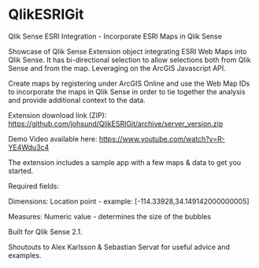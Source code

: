 # QlikESRIGit
Qlik Sense ESRI Integration - Incorporate ESRI Maps in Qlik Sense

Showcase of Qlik Sense Extension object integrating ESRI Web Maps into Qlik Sense. It has bi-directional selection to allow selections both from Qlik Sense and from the map. Leveraging on the ArcGIS Javascript API. 

Create maps by registering under ArcGIS Online and use the Web Map IDs to incorporate the maps in Qlik Sense in order to tie together the analysis and provide additional context to the data.

Extension download link (ZIP): https://github.com/johsund/QlikESRIGit/archive/server_version.zip

Demo Video available here: https://www.youtube.com/watch?v=R-YE4Wdu3c4

The extension includes a sample app with a few maps & data to get you started.

Required fields:

Dimensions:
Location point - example: [-114.33928,34.149142000000005]

Measures:
Numeric value - determines the size of the bubbles 

Built for Qlik Sense 2.1.

Shoutouts to Alex Karlsson & Sebastian Servat for useful advice and examples.
